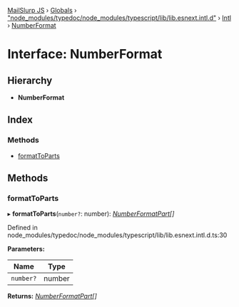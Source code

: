 [MailSlurp JS](../README.md) › [Globals](../globals.md) › ["node_modules/typedoc/node_modules/typescript/lib/lib.esnext.intl.d"](../modules/_node_modules_typedoc_node_modules_typescript_lib_lib_esnext_intl_d_.md) › [Intl](../modules/_node_modules_typedoc_node_modules_typescript_lib_lib_esnext_intl_d_.intl.md) › [NumberFormat](_node_modules_typedoc_node_modules_typescript_lib_lib_esnext_intl_d_.intl.numberformat.md)

# Interface: NumberFormat

## Hierarchy

* **NumberFormat**

## Index

### Methods

* [formatToParts](_node_modules_typedoc_node_modules_typescript_lib_lib_esnext_intl_d_.intl.numberformat.md#formattoparts)

## Methods

###  formatToParts

▸ **formatToParts**(`number?`: number): *[NumberFormatPart](_node_modules_typedoc_node_modules_typescript_lib_lib_esnext_intl_d_.intl.numberformatpart.md)[]*

Defined in node_modules/typedoc/node_modules/typescript/lib/lib.esnext.intl.d.ts:30

**Parameters:**

Name | Type |
------ | ------ |
`number?` | number |

**Returns:** *[NumberFormatPart](_node_modules_typedoc_node_modules_typescript_lib_lib_esnext_intl_d_.intl.numberformatpart.md)[]*

